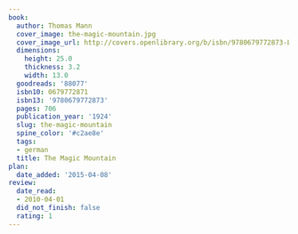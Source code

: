 ```yaml
---
book:
  author: Thomas Mann
  cover_image: the-magic-mountain.jpg
  cover_image_url: http://covers.openlibrary.org/b/isbn/9780679772873-L.jpg
  dimensions:
    height: 25.0
    thickness: 3.2
    width: 13.0
  goodreads: '88077'
  isbn10: 0679772871
  isbn13: '9780679772873'
  pages: 706
  publication_year: '1924'
  slug: the-magic-mountain
  spine_color: '#c2ae8e'
  tags:
  - german
  title: The Magic Mountain
plan:
  date_added: '2015-04-08'
review:
  date_read:
  - 2010-04-01
  did_not_finish: false
  rating: 1
---
```


